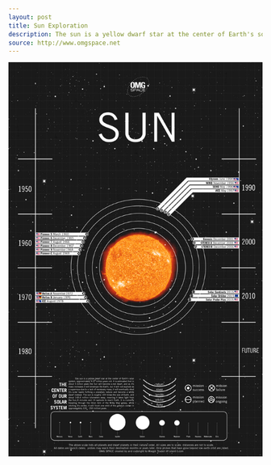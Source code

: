 ```yaml
---
layout: post
title: Sun Exploration
description: The sun is a yellow dwarf star at the center of Earth's solar system, and it is approximately 4.57 billion years old. It is estimated that in about 5 billion years the Sun will become a red dwarf, and as it's mass increases it will envelope the Earth.
source: http://www.omgspace.net
---
```


![Sun exploration](/img/sun-exploration.jpg)

